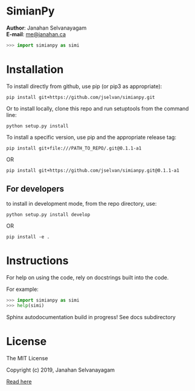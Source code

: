 # SimianPy

**Author**: Janahan Selvanayagam  
**E-mail**: <me@janahan.ca>  

```python
>>> import simianpy as simi
```

# Installation  

To install directly from github, use pip (or pip3 as appropriate):
```
pip install git+https://github.com/jselvan/simianpy.git
```

Or to install locally, clone this repo and run setuptools from the command line:
```
python setup.py install
```

To install a specific version, use pip and the appropriate release tag:
```
pip install git+file:///PATH_TO_REPO/.git@0.1.1-a1
```
OR
```
pip install git+https://github.com/jselvan/simianpy.git@0.1.1-a1
```

## For developers
to install in development mode, from the repo directory, use:
```
python setup.py install develop
```
OR 
```
pip install -e .
```

# Instructions
For help on using the code, rely on docstrings built into the code.  

For example:  
```python
>>> import simianpy as simi
>>> help(simi) 
```

Sphinx autodocumentation build in progress! See docs subdirectory

# License
The MIT License

Copyright (c) 2019, Janahan Selvanayagam  

[Read here](LICENSE.txt)
